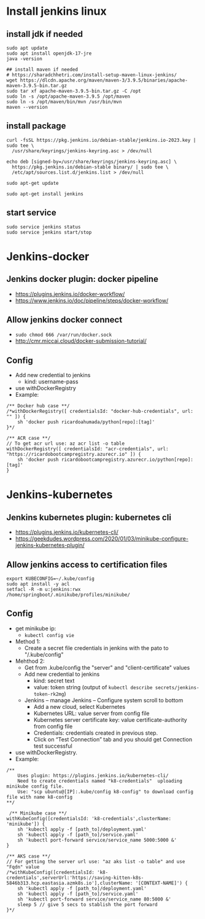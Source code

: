 # Install jenkins linux

## install jdk if needed
```
sudo apt update
sudo apt install openjdk-17-jre
java -version

## install maven if needed
# https://sharadchhetri.com/install-setup-maven-linux-jenkins/
wget https://dlcdn.apache.org/maven/maven-3/3.9.5/binaries/apache-maven-3.9.5-bin.tar.gz
sudo tar xf apache-maven-3.9.5-bin.tar.gz -C /opt
sudo ln -s /opt/apache-maven-3.9.5 /opt/maven
sudo ln -s /opt/maven/bin/mvn /usr/bin/mvn
maven --version

```
## install package
```
curl -fsSL https://pkg.jenkins.io/debian-stable/jenkins.io-2023.key | sudo tee \
  /usr/share/keyrings/jenkins-keyring.asc > /dev/null

echo deb [signed-by=/usr/share/keyrings/jenkins-keyring.asc] \
  https://pkg.jenkins.io/debian-stable binary/ | sudo tee \
  /etc/apt/sources.list.d/jenkins.list > /dev/null

sudo apt-get update

sudo apt-get install jenkins
```

## start service
```
sudo service jenkins status
sudo service jenkins start/stop
```

# Jenkins-docker

## Jenkins docker plugin: docker pipeline
- https://plugins.jenkins.io/docker-workflow/
- https://www.jenkins.io/doc/pipeline/steps/docker-workflow/
 

## Allow jenkins docker connect
- `sudo chmod 666 /var/run/docker.sock`
- http://cmr.miccai.cloud/docker-submission-tutorial/

## Config
- Add new credential to jenkins
	+ kind: username-pass
- use withDockerRegistry
- Example:
```
/** Docker hub case **/                
/*withDockerRegistry([ credentialsId: "docker-hub-credentials", url: "" ]) {
    sh 'docker push ricardoahumada/python[repo]:[tag]'
}*/

/** ACR case **/
// To get acr url use: az acr list -o table
withDockerRegistry([ credentialsId: "acr-credentials", url: "https://ricardobootcampregistry.azurecr.io" ]) {
    sh 'docker push ricardobootcampregistry.azurecr.io/python[repo]:[tag]'
}
```

# Jenkins-kubernetes

## Jenkins kubernetes plugin: kubernetes cli
- https://plugins.jenkins.io/kubernetes-cli/
- https://geekdudes.wordpress.com/2020/01/03/minikube-configure-jenkins-kubernetes-plugin/

## Allow jenkins access to certification files
```
export KUBECONFIG=~/.kube/config
sudo apt install -y acl
setfacl -R -m u:jenkins:rwx /home/springboot/.minikube/profiles/minikube/
```

## Config
- get minikube ip:
	+ `kubectl config vie`
- Method 1:
	+ Create a secret file credentials in jenkins with the pato to "/.kube/config"
- Mehthod 2:
	+ Get from .kube/config the "server" and "client-certificate" values
	+ Add new credential to jenkins
		* kind: secret text
		* value: token string (output of `kubectl describe secrets/jenkins-token-rk2mg`)
	+ Jenkins – manage Jenkins – Configure system scroll to bottom
		* Add a new cloud, select Kubernetes
		* Kubernetes URL: value server from config file
		* Kubernetes server certificate key: value certificate-authority from config file
		* Credentials: credentials created in previous step.
		* Click on “Test Connection” tab and you should get Connection test successful
- use withDockerRegistry.
- Example:
```
/**
    Uses plugin: https://plugins.jenkins.io/kubernetes-cli/
    Need to create credentials named "k8-credentials"  uploading minikube config file.
    Use: "scp ubuntu@[IP]:.kube/config k8-config" to download config file with name k8-config
**/

 /** Minikube case **/                
withKubeConfig([credentialsId: 'k8-credentials',clusterName: 'minikube']) {
    sh 'kubectl apply -f [path_to]/deployment.yaml'
    sh 'kubectl apply -f [path_to]/service.yaml'
    sh 'kubectl port-forward service/service_name 5000:5000 &'
}

/** AKS case **/                
// For getting the server url use: "az aks list -o table" and use "Fqdn" value
/*withKubeConfig([credentialsId: 'k8-credentials',serverUrl:'https://saving-kitten-k8s-5846b313.hcp.eastasia.azmk8s.io'],clusterName: '[CONTEXT-NAME]') {
    sh 'kubectl apply -f [path_to]/deployment.yaml'
    sh 'kubectl apply -f [path_to]/service.yaml'
    sh 'kubectl port-forward service/service_name 80:5000 &'
    sleep 5 // give 5 secs to stablish the port forward
}*/

```